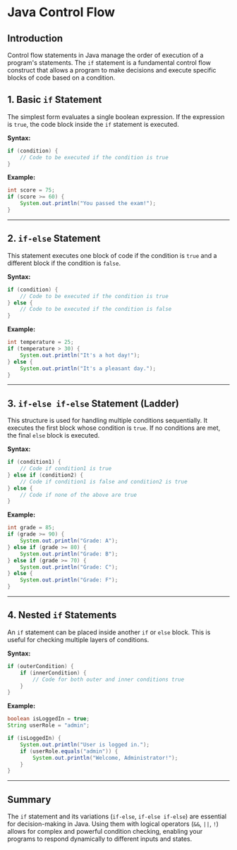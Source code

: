 
# Java Control Flow

## Introduction
Control flow statements in Java manage the order of execution of a program's statements.
The `if` statement is a fundamental control flow construct that allows a program to
make decisions and execute specific blocks of code based on a condition.


## 1. **Basic `if` Statement**
The simplest form evaluates a single boolean expression. If the expression is `true`, the code block inside the `if` statement is executed.

**Syntax:**
```java
if (condition) {
    // Code to be executed if the condition is true
}
````

**Example:**

```java
int score = 75;
if (score >= 60) {
    System.out.println("You passed the exam!");
}
```

-----

## 2\. **`if-else` Statement**

This statement executes one block of code if the condition is `true` and a different block if the condition is `false`.

**Syntax:**

```java
if (condition) {
    // Code to be executed if the condition is true
} else {
    // Code to be executed if the condition is false
}
```

**Example:**

```java
int temperature = 25;
if (temperature > 30) {
    System.out.println("It's a hot day!");
} else {
    System.out.println("It's a pleasant day.");
}
```

-----

## 3\. **`if-else if-else` Statement (Ladder)**

This structure is used for handling multiple conditions sequentially. It executes the first block whose condition is `true`. If no conditions are met, the final `else` block is executed.

**Syntax:**

```java
if (condition1) {
    // Code if condition1 is true
} else if (condition2) {
    // Code if condition1 is false and condition2 is true
} else {
    // Code if none of the above are true
}
```

**Example:**

```java
int grade = 85;
if (grade >= 90) {
    System.out.println("Grade: A");
} else if (grade >= 80) {
    System.out.println("Grade: B");
} else if (grade >= 70) {
    System.out.println("Grade: C");
} else {
    System.out.println("Grade: F");
}
```

-----

## 4\. **Nested `if` Statements**

An `if` statement can be placed inside another `if` or `else` block. This is useful for checking multiple layers of conditions.

**Syntax:**

```java
if (outerCondition) {
    if (innerCondition) {
        // Code for both outer and inner conditions true
    }
}
```

**Example:**

```java
boolean isLoggedIn = true;
String userRole = "admin";

if (isLoggedIn) {
    System.out.println("User is logged in.");
    if (userRole.equals("admin")) {
        System.out.println("Welcome, Administrator!");
    }
}
```

-----

## Summary

The `if` statement and its variations (`if-else`, `if-else if-else`) are essential for decision-making in Java. Using them with logical operators (`&&`, `||`, `!`) allows for complex and powerful condition checking, enabling your programs to respond dynamically to different inputs and states.

```
```